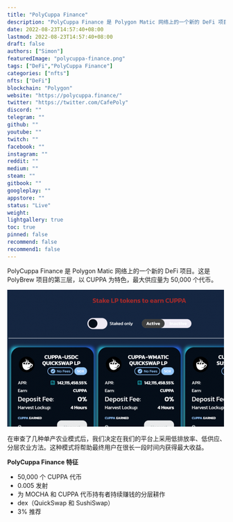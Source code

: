 ```yaml
---
title: "PolyCuppa Finance"
description: "PolyCuppa Finance 是 Polygon Matic 网络上的一个新的 DeFi 项目。这是 PolyBrew 项目的第三层，以 CUPPA 为特色，最大供应量为 50,000 个代币。"
date: 2022-08-23T14:57:40+08:00
lastmod: 2022-08-23T14:57:40+08:00
draft: false
authors: ["Simon"]
featuredImage: "polycuppa-finance.png"
tags: ["DeFi","PolyCuppa Finance"]
categories: ["nfts"]
nfts: ["DeFi"]
blockchain: "Polygon"
website: "https://polycuppa.finance/"
twitter: "https://twitter.com/CafePoly"
discord: ""
telegram: ""
github: ""
youtube: ""
twitch: ""
facebook: ""
instagram: ""
reddit: ""
medium: ""
steam: ""
gitbook: ""
googleplay: ""
appstore: ""
status: "Live"
weight: 
lightgallery: true
toc: true
pinned: false
recommend: false
recommend1: false
---
```

PolyCuppa Finance 是 Polygon Matic 网络上的一个新的 DeFi 项目。这是 PolyBrew 项目的第三层，以 CUPPA 为特色，最大供应量为 50,000 个代币。

![配图](a13278d2dbd9321ff0f8102bb959c.png)

在审查了几种单产农业模式后，我们决定在我们的平台上采用低排放率、低供应、分层农业方法。这种模式将帮助最终用户在很长一段时间内获得最大收益。

**PolyCuppa Finance 特征**

- 50,000 个 CUPPA 代币
- 0.005 发射
- 为 MOCHA 和 CUPPA 代币持有者持续赚钱的分层耕作
- dex（QuickSwap 和 SushiSwap）
- 3% 推荐

